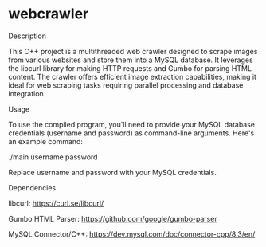 # webcrawler
Description

This C++ project is a multithreaded web crawler designed to scrape images from various websites and store them into a MySQL database. It leverages the libcurl library for making HTTP requests and Gumbo for parsing HTML content. The crawler offers efficient image extraction capabilities, making it ideal for web scraping tasks requiring parallel processing and database integration.

Usage

To use the compiled program, you'll need to provide your MySQL database credentials (username and password) as command-line arguments. Here's an example command:

./main username password

Replace username and password with your MySQL credentials.

Dependencies

libcurl: https://curl.se/libcurl/

Gumbo HTML Parser: https://github.com/google/gumbo-parser

MySQL Connector/C++: https://dev.mysql.com/doc/connector-cpp/8.3/en/

